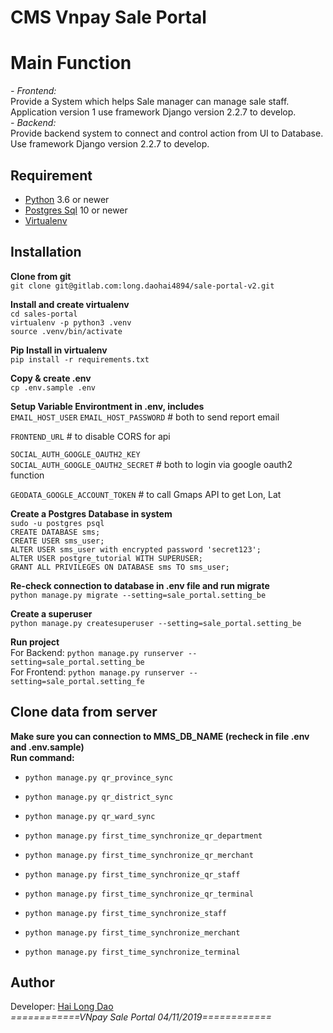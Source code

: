 # CMS Vnpay Sale Portal
 
# Main Function
*- Frontend:*  
Provide a System which helps Sale manager can manage sale staff. Application version 1 use framework Django version 2.2.7 to develop.  
*- Backend:*  
Provide backend system to connect and control action from UI to Database. Use framework Django version 2.2.7 to develop.

## Requirement
- [Python](https://www.python.org/) 3.6 or newer  
- [Postgres Sql](https://www.postgresql.org/) 10 or newer  
- [Virtualenv](https://virtualenv.pypa.io/en/latest/)

## Installation
**Clone from git**  
`git clone git@gitlab.com:long.daohai4894/sale-portal-v2.git`  

**Install and create virtualenv**  
`cd sales-portal`  
`virtualenv -p python3 .venv`  
`source .venv/bin/activate`  

**Pip Install in virtualenv**  
`pip install -r requirements.txt`  

**Copy & create .env**  
`cp .env.sample .env`  

**Setup Variable Environtment in .env, includes**   
`EMAIL_HOST_USER` 
`EMAIL_HOST_PASSWORD`  # both to send report email

`FRONTEND_URL`  # to disable CORS for api

`SOCIAL_AUTH_GOOGLE_OAUTH2_KEY`  
`SOCIAL_AUTH_GOOGLE_OAUTH2_SECRET` # both to login via google oauth2 function 
 
`GEODATA_GOOGLE_ACCOUNT_TOKEN`  # to call Gmaps API to get Lon, Lat

**Create a Postgres Database in system**  
`sudo -u postgres psql`  
`CREATE DATABASE sms;`  
`CREATE USER sms_user;`  
`ALTER USER sms_user with encrypted password 'secret123';`  
`ALTER USER postgre_tutorial WITH SUPERUSER;`  
`GRANT ALL PRIVILEGES ON DATABASE sms TO sms_user;`  

**Re-check connection to database in .env file and run migrate**  
`python manage.py migrate --setting=sale_portal.setting_be`  

**Create a superuser**  
`python manage.py createsuperuser --setting=sale_portal.setting_be`

**Run project**  
For Backend: `python manage.py runserver --setting=sale_portal.setting_be`  
For Frontend: `python manage.py runserver --setting=sale_portal.setting_fe`  

## Clone data from server
**Make sure you can connection to MMS_DB_NAME (recheck in file .env and .env.sample)  
Run command:**
- `python manage.py qr_province_sync` 
- `python manage.py qr_district_sync` 
- `python manage.py qr_ward_sync` 

- `python manage.py first_time_synchronize_qr_department` 
- `python manage.py first_time_synchronize_qr_merchant` 
- `python manage.py first_time_synchronize_qr_staff` 
- `python manage.py first_time_synchronize_qr_terminal` 

- `python manage.py first_time_synchronize_staff` 
- `python manage.py first_time_synchronize_merchant` 
- `python manage.py first_time_synchronize_terminal` 

## Author
Developer: [Hai Long Dao](http://longblog.info)  
_============VNpay Sale Portal 04/11/2019============_
